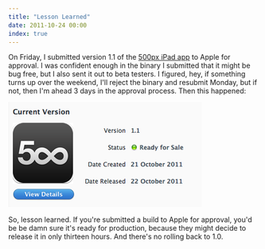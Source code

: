 ```yaml
---
title: "Lesson Learned"
date: 2011-10-24 00:00
index: true
---
```


On Friday, I submitted version 1.1 of the [500px iPad app](http://500px.com/ipad) to Apple for approval. I was confident enough in the binary I submitted that it might be bug free, but I also sent it out to beta testers. I figured, hey, if something turns up over the weekend, I'll reject the binary and resubmit Monday, but if not, then I'm ahead 3 days in the approval process. Then this happened:

 ![](/img/import/blog/2011/10/lesson-learned/1F5818374832491F94F9F61016EC7C9A.png)

So, lesson learned. If you're submitted a build to Apple for approval, you'd be be damn sure it's ready for production, because they might decide to release it in only thirteen hours. And there's no rolling back to 1.0.

<!-- more -->
